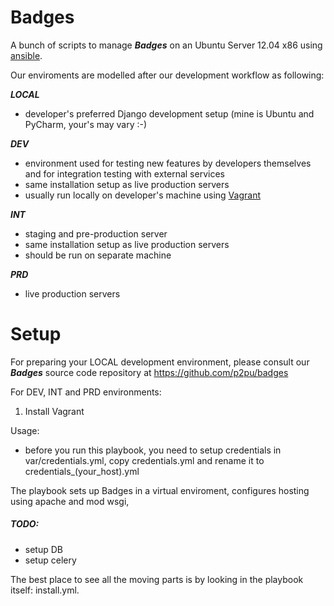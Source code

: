 # Badges

A bunch of scripts to manage ***Badges*** on an Ubuntu Server 12.04 x86 using [ansible](http://ansible.cc).

Our enviroments are modelled after our development workflow as following:

***LOCAL***
* developer's preferred Django development setup (mine is Ubuntu and PyCharm, your's may vary :-)

***DEV***
* environment used for testing new features by developers themselves and for integration testing with external services
* same installation setup as live production servers
* usually run locally on developer's machine using [Vagrant](http://www.vagrantup.com/)

***INT***
* staging and pre-production server
* same installation setup as live production servers
* should be run on separate machine

***PRD***
* live production servers

# Setup

For preparing your LOCAL development environment, please consult our ***Badges*** source code repository at https://github.com/p2pu/badges

For DEV, INT and PRD environments:

1. Install Vagrant

Usage:
* before you run this playbook, you need to setup credentials in var/credentials.yml, copy credentials.yml and rename it to credentials_(your_host).yml

The playbook sets up Badges in a virtual enviroment, configures hosting using apache and mod wsgi, 

##### TODO:
* setup DB
* setup celery

The best place to see all the moving parts is by looking in the playbook itself: install.yml.

 
